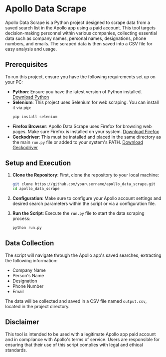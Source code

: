 
# Apollo Data Scrape

Apollo Data Scrape is a Python project designed to scrape data from a saved search list in the Apollo app using a paid account. This tool targets decision-making personnel within various companies, collecting essential data such as company names, personal names, designations, phone numbers, and emails. The scraped data is then saved into a CSV file for easy analysis and usage.

## Prerequisites

To run this project, ensure you have the following requirements set up on your PC:

- **Python**: Ensure you have the latest version of Python installed. [Download Python](https://www.python.org/downloads/)
- **Selenium**: This project uses Selenium for web scraping. You can install it via pip:
  ```bash
  pip install selenium
  ```
- **Firefox Browser**: Apollo Data Scrape uses Firefox for browsing web pages. Make sure Firefox is installed on your system. [Download Firefox](https://www.mozilla.org/en-US/firefox/new/)
- **Geckodriver**: This must be installed and placed in the same directory as the main `run.py` file or added to your system's PATH. [Download Geckodriver](https://github.com/mozilla/geckodriver/releases)

## Setup and Execution

1. **Clone the Repository**: First, clone the repository to your local machine:
   ```bash
   git clone https://github.com/yourusername/apollo_data_scrape.git
   cd apollo_data_scrape
   ```

2. **Configuration**: Make sure to configure your Apollo account settings and desired search parameters within the script or via a configuration file.

3. **Run the Script**: Execute the `run.py` file to start the data scraping process:
   ```bash
   python run.py
   ```

## Data Collection

The script will navigate through the Apollo app's saved searches, extracting the following information:
- Company Name
- Person's Name
- Designation
- Phone Number
- Email

The data will be collected and saved in a CSV file named `output.csv`, located in the project directory.

## Disclaimer

This tool is intended to be used with a legitimate Apollo app paid account and in compliance with Apollo's terms of service. Users are responsible for ensuring that their use of this script complies with legal and ethical standards.
